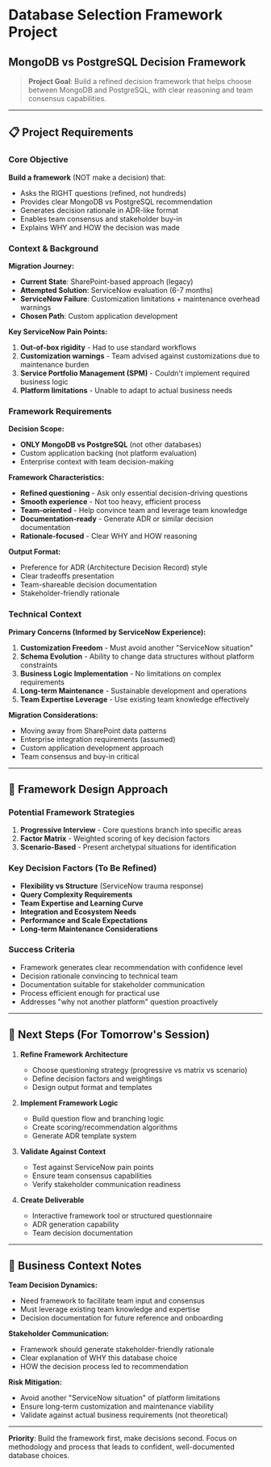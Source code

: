 # Database Selection Framework Project
## MongoDB vs PostgreSQL Decision Framework

> **Project Goal**: Build a refined decision framework that helps choose between MongoDB and PostgreSQL, with clear reasoning and team consensus capabilities.

---

## 📋 Project Requirements

### Core Objective
**Build a framework** (NOT make a decision) that:
- Asks the RIGHT questions (refined, not hundreds)
- Provides clear MongoDB vs PostgreSQL recommendation
- Generates decision rationale in ADR-like format
- Enables team consensus and stakeholder buy-in
- Explains WHY and HOW the decision was made

### Context & Background

**Migration Journey:**
- **Current State**: SharePoint-based approach (legacy)
- **Attempted Solution**: ServiceNow evaluation (6-7 months)
- **ServiceNow Failure**: Customization limitations + maintenance overhead warnings
- **Chosen Path**: Custom application development

**Key ServiceNow Pain Points:**
1. **Out-of-box rigidity** - Had to use standard workflows
2. **Customization warnings** - Team advised against customizations due to maintenance burden
3. **Service Portfolio Management (SPM)** - Couldn't implement required business logic
4. **Platform limitations** - Unable to adapt to actual business needs

### Framework Requirements

**Decision Scope:**
- **ONLY MongoDB vs PostgreSQL** (not other databases)
- Custom application backing (not platform evaluation)
- Enterprise context with team decision-making

**Framework Characteristics:**
- **Refined questioning** - Ask only essential decision-driving questions
- **Smooth experience** - Not too heavy, efficient process
- **Team-oriented** - Help convince team and leverage team knowledge
- **Documentation-ready** - Generate ADR or similar decision documentation
- **Rationale-focused** - Clear WHY and HOW reasoning

**Output Format:**
- Preference for ADR (Architecture Decision Record) style
- Clear tradeoffs presentation
- Team-shareable decision documentation
- Stakeholder-friendly rationale

### Technical Context

**Primary Concerns (Informed by ServiceNow Experience):**
1. **Customization Freedom** - Must avoid another "ServiceNow situation"
2. **Schema Evolution** - Ability to change data structures without platform constraints
3. **Business Logic Implementation** - No limitations on complex requirements
4. **Long-term Maintenance** - Sustainable development and operations
5. **Team Expertise Leverage** - Use existing team knowledge effectively

**Migration Considerations:**
- Moving away from SharePoint data patterns
- Enterprise integration requirements (assumed)
- Custom application development approach
- Team consensus and buy-in critical

---

## 🎯 Framework Design Approach

### Potential Framework Strategies
1. **Progressive Interview** - Core questions branch into specific areas
2. **Factor Matrix** - Weighted scoring of key decision factors  
3. **Scenario-Based** - Present archetypal situations for identification

### Key Decision Factors (To Be Refined)
- **Flexibility vs Structure** (ServiceNow trauma response)
- **Query Complexity Requirements**
- **Team Expertise and Learning Curve**
- **Integration and Ecosystem Needs**
- **Performance and Scale Expectations**
- **Long-term Maintenance Considerations**

### Success Criteria
- Framework generates clear recommendation with confidence level
- Decision rationale convincing to technical team
- Documentation suitable for stakeholder communication
- Process efficient enough for practical use
- Addresses "why not another platform" question proactively

---

## 🚀 Next Steps (For Tomorrow's Session)

1. **Refine Framework Architecture**
   - Choose questioning strategy (progressive vs matrix vs scenario)
   - Define decision factors and weightings
   - Design output format and templates

2. **Implement Framework Logic**
   - Build question flow and branching logic
   - Create scoring/recommendation algorithms  
   - Generate ADR template system

3. **Validate Against Context**
   - Test against ServiceNow pain points
   - Ensure team consensus capabilities
   - Verify stakeholder communication readiness

4. **Create Deliverable**
   - Interactive framework tool or structured questionnaire
   - ADR generation capability
   - Team decision documentation

---

## 💼 Business Context Notes

**Team Decision Dynamics:**
- Need framework to facilitate team input and consensus
- Must leverage existing team knowledge and expertise
- Decision documentation for future reference and onboarding

**Stakeholder Communication:**
- Framework should generate stakeholder-friendly rationale
- Clear explanation of WHY this database choice
- HOW the decision process led to recommendation

**Risk Mitigation:**
- Avoid another "ServiceNow situation" of platform limitations
- Ensure long-term customization and maintenance viability
- Validate against actual business requirements (not theoretical)

---

**Priority**: Build the framework first, make decisions second. Focus on methodology and process that leads to confident, well-documented database choices.